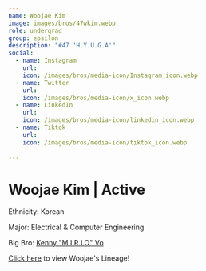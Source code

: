 ```yaml
---
name: Woojae Kim
image: images/bros/47wkim.webp
role: undergrad
group: epsilon
description: "#47 'H.Y.U.G.A'"
social: 
  - name: Instagram
    url: 
    icon: /images/bros/media-icon/Instagram_icon.webp
  - name: Twitter
    url:
    icon: /images/bros/media-icon/x_icon.webp
  - name: LinkedIn
    url: 
    icon: /images/bros/media-icon/linkedin_icon.webp
  - name: Tiktok
    url: 
    icon: /images/bros/media-icon/tiktok_icon.webp
            
---
```


# Woojae Kim | Active
Ethnicity: Korean

Major: Electrical & Computer Engineering

Big Bro: [Kenny "M.I.R.I.O" Vo](12kvo)

[Click here](/ujis/) to view Woojae's Lineage!